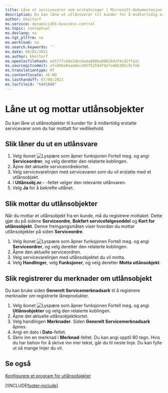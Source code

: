 ```yaml
---
title: Låne ut servicevarer som erstatninger | Microsoft-dokumentasjon
description: Du kan låne ut utlånsvarer til kunder for å midlertidig erstatte servicevarer som du har mottatt for vedlikehold.
author: bholtorf
ms.service: dynamics365-business-central
ms.topic: conceptual
ms.devlang: na
ms.tgt_pltfrm: na
ms.workload: na
ms.search.keywords: ''
ms.date: 04/01/2021
ms.author: bholtorf
ms.openlocfilehash: e45777c8de2dec6a4a968ba8062843f4c92ffa2c
ms.sourcegitcommit: a7cb0be8eae6ece95f5259d7de7a48b385c9cfeb
ms.translationtype: HT
ms.contentlocale: nb-NO
ms.lasthandoff: 07/08/2021
ms.locfileid: "6441888"
---
```

# <a name="lend-and-receive-loaners"></a>Låne ut og mottar utlånsobjekter
Du kan låne ut utlånsobjekter til kunder for å midlertidig erstatte servicevarer som du har mottatt for vedlikehold.  
  
## <a name="to-lend-a-loaner-item"></a>Slik låner du ut en utlånsvare    
1. Velg ikonet ![Lyspære som åpner funksjonen Fortell meg.](media/ui-search/search_small.png "Fortell hva du vil gjøre") og angi **Serviceordrer**, og velg deretter den relaterte koblingen.  
2. Åpne det aktuelle serviceordrekortet.  
3. Velg servicevarelinjen med servicevaren som du vil erstatte med et utlånsobjekt.  
4. I **Utlånsobj.nr.**- -feltet velger den relevante utlånvaren.  
5. Velg **Ja** for å bekrefte utlånet.  

## <a name="to-receive-a-loaner"></a>Slik mottar du utlånsobjekter  
Når du mottar et utlånsobjekt fra en kunde, må du registrere mottaket. Dette gjør du på sidene **Serviceordre**, **Bokført servicefølgeseddel** og **Kort for utlånsobjekt**. Denne fremgangsmåten viser hvordan du mottar utlånsobjekter på siden **Serviceordre**.  
  
1. Velg ikonet ![Lyspære som åpner funksjonen Fortell meg.](media/ui-search/search_small.png "Fortell hva du vil gjøre") og angi **Serviceordrer**, og velg deretter den relaterte koblingen.  
2. Åpne den aktuelle serviceordren.  
3. Velg servicevarelinjen med utlånsobjektet du vil motta.  
4. Velg **Handlinger**, velg **Funksjoner**, og velg deretter **Motta utlånsobjekt**.  

## <a name="to-register-loaner-comments"></a>Slik registrerer du merknader om utlånsobjekt  
Du kan bruke siden **Generelt Servicemerknadsark** til å registrere merknader om registrerte låneprodukter.  
  
1. Velg ikonet ![Lyspære som åpner funksjonen Fortell meg.](media/ui-search/search_small.png "Fortell hva du vil gjøre") og angi **Utlånsobjekter** og velg den relaterte koblingen.  
2. Åpne det aktuelle utlånsobjektkortet.  
3. Velg handlingen **Merknader**. Siden **Generelt Servicemerknadsark** åpnes.  
4. Angi en dato i **Dato**-feltet.  
5. Skriv inn en merknad i **Merknad**-feltet. Du kan angi opptil 80 tegn. Hvis du har behov for å skrive inn mer tekst, går du til neste linje. Du kan fylle ut så mange linjer du vil.  
  
## <a name="see-also"></a>Se også  
[Konfigurere et program for utlånsobjekter](service-how-setup-loaner-program.md)   


[!INCLUDE[footer-include](includes/footer-banner.md)]
